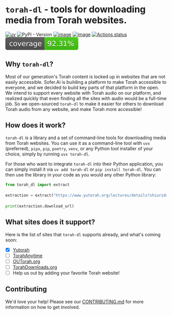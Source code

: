 <!--intro-start-->
# `torah-dl` - tools for downloading media from Torah websites.
[![uv](https://img.shields.io/endpoint?url=https://raw.githubusercontent.com/astral-sh/uv/main/assets/badge/v0.json)](https://github.com/astral-sh/uv)
![PyPI - Version](https://img.shields.io/pypi/v/torah-dl)
[![image](https://img.shields.io/pypi/pyversions/torah-dl.svg)](https://pypi.python.org/pypi/torah-dl)
[![image](https://img.shields.io/pypi/l/torah-dl.svg)](https://pypi.python.org/pypi/torah-dl)
[![Actions status](https://github.com/soferai/torah-dl/actions/workflows/workflow.yml/badge.svg)](https://github.com/soferai/torah-dl/actions)
[![Coverage Status](./docs/assets/coverage.svg)](https://soferai.github.io/torah-dl/)

## Why `torah-dl`?
Most of our generation's Torah content is locked up in websites that are not easily accessible. Sofer.Ai is building a platform to make Torah accessible to everyone, and we decided to build key parts of that platform in the open. We intend to support every website with Torah audio on our platform, and realized quickly that even finding all the sites with audio would be a full-time job. So we open-sourced `torah-dl` to make it easier for others to download Torah audio from any website, and make Torah more accessible!

## How does it work?
`torah-dl` is a library and a set of command-line tools for downloading media from Torah websites. You can use it as a command-line tool with `uvx` (preferred), `pipx`, `pip`, `poetry`, `venv`, or any Python tool installer of your choice, simply by running `uvx torah-dl`.

For those who want to integrate `torah-dl` into their Python application, you can simply install it via `uv add torah-dl` or `pip install torah-dl`. You can then use the library in your code as you would any other Python library:

```python
from torah_dl import extract

extraction = extract("https://www.yutorah.org/lectures/details?shiurid=1117416")

print(extraction.download_url)
```
## What sites does it support?
Here is the list of sites that `torah-dl` supports already, and what's coming soon:

- [x] [Yutorah](https://www.yutorah.org)
- [ ] [TorahAnytime](https://www.torahanytime.com)
- [ ] [OUTorah.org](https://www.outorah.org)
- [ ] [TorahDownloads.org](https://www.torahdownloads.org)
- [ ] Help us out by adding your favorite Torah website!

## Contributing
We'd love your help! Please see our [CONTRIBUTING.md](docs/CONTRIBUTING.md) for more information on how to get involved.
<!--intro-end-->
